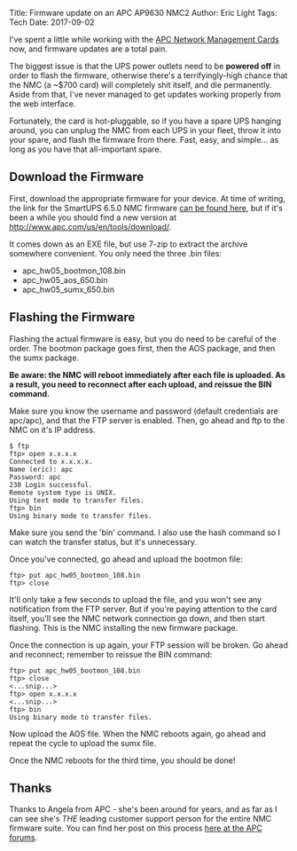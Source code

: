 Title: Firmware update on an APC AP9630 NMC2
Author: Eric Light
Tags: Tech
Date: 2017-09-02

I've spent a little while working with the [APC Network Management Cards](http://www.apc.com/shop/us/en/products/UPS-Network-Management-Card-2/P-AP9630) now, and firmware updates are a total pain.

The biggest issue is that the UPS power outlets need to be **powered off** in order to flash the firmware, otherwise there's a terrifyingly-high chance that the NMC (a ~$700 card) will completely shit itself, and die permanently.  Aside from that, I've never managed to get updates working properly from the web interface.

Fortunately, the card is hot-pluggable, so if you have a spare UPS hanging around, you can unplug the NMC from each UPS in your fleet, throw it into your spare, and flash the firmware from there. Fast, easy, and simple... as long as you have that all-important spare.

Download the Firmware
---------------------

First, download the appropriate firmware for your device. At time of writing, the link for the SmartUPS 6.5.0 NMC firmware [can be found here](http://www.apc.com/us/en/tools/download/download.cfm?sw_sku=SFSUMX650&software_id=MFOI-APKQJS&family=98&part_num=AP9630&swfam=&tsk=), but if it's been a while you should find a new version at <http://www.apc.com/us/en/tools/download/>.

It comes down as an EXE file, but use 7-zip to extract the archive somewhere convenient. You only need the three .bin files:

* apc_hw05_bootmon_108.bin
* apc_hw05_aos_650.bin
* apc_hw05_sumx_650.bin

Flashing the Firmware
---------------------
Flashing the actual firmware is easy, but you do need to be careful of the order. The bootmon package goes first, then the AOS package, and then the sumx package.

**Be aware: the NMC will reboot immediately after each file is uploaded.  As a result, you need to reconnect after each upload, and reissue the BIN command.**

Make sure you know the username and password (default credentials are apc/apc), and that the FTP server is enabled. Then, go ahead and ftp to the NMC on it's IP address.

    $ ftp
    ftp> open x.x.x.x
    Connected to x.x.x.x.
    Name (eric): apc
    Password: apc
    230 Login successful.
    Remote system type is UNIX.
    Using text mode to transfer files.
    ftp> bin
    Using binary mode to transfer files.

Make sure you send the 'bin' command. I also use the hash command so I can watch the transfer status, but it's unnecessary.

Once you've connected, go ahead and upload the bootmon file:

    ftp> put apc_hw05_bootmon_108.bin
    ftp> close

It'll only take a few seconds to upload the file, and you won't see any notification from the FTP server.  But if you're paying attention to the card itself, you'll see the NMC network connection go down, and then start flashing.  This is the NMC installing the new firmware package.

Once the connection is up again, your FTP session will be broken.  Go ahead and reconnect; remember to reissue the BIN command:

    ftp> put apc_hw05_bootmon_108.bin
    ftp> close
    <...snip...>
    ftp> open x.x.x.x
    <...snip...>
    ftp> bin
    Using binary mode to transfer files.

Now upload the AOS file.  When the NMC reboots again, go ahead and repeat the cycle to upload the sumx file.

Once the NMC reboots for the third time, you should be done!

Thanks
------

Thanks to Angela from APC - she's been around for years, and as far as I can see she's _THE_ leading customer support person for the entire NMC firmware suite.  You can find her post on this process  [here at the APC forums](http://forums.apc.com/spaces/7/ups-management-devices-powerchute-software/forums/general/3183/firmware-upgrade-for-ap9631-which-order).
